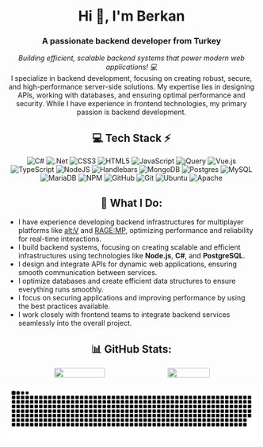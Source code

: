 <h1 align="center">Hi 👋, I'm Berkan</h1>
<h3 align="center">A passionate backend developer from Turkey</h3>

<p align="center">
  <em>Building efficient, scalable backend systems that power modern web applications! 💻</em><br />
  I specialize in backend development, focusing on creating robust, secure, and high-performance server-side solutions. My expertise lies in designing APIs, working with databases, and ensuring optimal performance and security. While I have experience in frontend technologies, my primary passion is backend development.
</p>

<!-- Tech Stack By https://github.com/Ileriayo/markdown-badges -->
<div align="center">
  
## 💻 Tech Stack ⚡
![C#](https://img.shields.io/badge/c%23-%23239120.svg?style=for-the-badge&logo=csharp&logoColor=white)
![.Net](https://img.shields.io/badge/.NET-5C2D91?style=for-the-badge&logo=.net&logoColor=white)
![CSS3](https://img.shields.io/badge/css3-%231572B6.svg?style=for-the-badge&logo=css3&logoColor=white) 
![HTML5](https://img.shields.io/badge/html5-%23E34F26.svg?style=for-the-badge&logo=html5&logoColor=white) 
![JavaScript](https://img.shields.io/badge/javascript-%23323330.svg?style=for-the-badge&logo=javascript&logoColor=%23F7DF1E) 
![jQuery](https://img.shields.io/badge/jquery-%230769AD.svg?style=for-the-badge&logo=jquery&logoColor=white)
![Vue.js](https://img.shields.io/badge/vuejs-%2335495e.svg?style=for-the-badge&logo=vuedotjs&logoColor=%234FC08D) 
![TypeScript](https://img.shields.io/badge/typescript-%23007ACC.svg?style=for-the-badge&logo=typescript&logoColor=white)
![NodeJS](https://img.shields.io/badge/node.js-6DA55F?style=for-the-badge&logo=node.js&logoColor=white) 
![Handlebars](https://img.shields.io/badge/Handlebars-%23000000?style=for-the-badge&logo=Handlebars.js&logoColor=white)
![MongoDB](https://img.shields.io/badge/MongoDB-%234ea94b.svg?style=for-the-badge&logo=mongodb&logoColor=white) 
![Postgres](https://img.shields.io/badge/postgres-%23316192.svg?style=for-the-badge&logo=postgresql&logoColor=white)
![MySQL](https://img.shields.io/badge/mysql-4479A1.svg?style=for-the-badge&logo=mysql&logoColor=white) 
![MariaDB](https://img.shields.io/badge/MariaDB-003545?style=for-the-badge&logo=mariadb&logoColor=white)
![NPM](https://img.shields.io/badge/NPM-%23CB3837.svg?style=for-the-badge&logo=npm&logoColor=white) 
![GitHub](https://img.shields.io/badge/github-%23121011.svg?style=for-the-badge&logo=github&logoColor=white) 
![Git](https://img.shields.io/badge/git-%23F05033.svg?style=for-the-badge&logo=git&logoColor=white) 
![Ubuntu](https://img.shields.io/badge/Ubuntu-E95420?style=for-the-badge&logo=ubuntu&logoColor=white)
![Apache](https://img.shields.io/badge/apache-%23D42029.svg?style=for-the-badge&logo=apache&logoColor=white)
</div>

<h2 align="center">💼 What I Do:</h2>
<ul>
  <li>I have experience developing backend infrastructures for multiplayer platforms like <a href="https://altv.mp/" target="_blank">alt:V</a> and <a href="https://rage.mp/" target="_blank">RAGE:MP</a>, optimizing performance and reliability for real-time interactions.</li>
  <li>I build backend systems, focusing on creating scalable and efficient infrastructures using technologies like <b>Node.js</b>, <b>C#</b>, and <b>PostgreSQL</b>.</li>
  <li>I design and integrate APIs for dynamic web applications, ensuring smooth communication between services.</li>
  <li>I optimize databases and create efficient data structures to ensure everything runs smoothly.</li>
  <li>I focus on securing applications and improving performance by using the best practices available.</li>
  <li>I work closely with frontend teams to integrate backend services seamlessly into the overall project.</li>
</ul>


<h2 align="center">📊 GitHub Stats:</h2>
<!-- Stats -->
<div align="center">
  <img src="https://github-readme-stats.vercel.app/api?username=mosiboad&theme=dark&hide_border=true&include_all_commits=true&count_private=true" width="45%" height="45%" />
  <img src="https://github-readme-stats.vercel.app/api/top-langs/?username=mosiboad&theme=dark&hide_border=true&include_all_commits=true&count_private=true&layout=compact" width="41%" height="41%" />
</div>
<div align="center"> 
  <!--<img src="https://github-readme-streak-stats.herokuapp.com/?user=mosiboad&theme=dark&hide_border=true" width="40%" height="40%" />-->
  
</div>


![snake gif](https://github.com/MosIbOad/MosIbOad/blob/output/github-snake-dark.svg)
